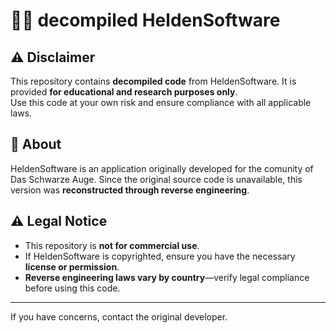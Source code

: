 # 🦸‍♂️ decompiled HeldenSoftware  

## ⚠️ Disclaimer  
This repository contains **decompiled code** from HeldenSoftware. It is provided **for educational and research purposes only**.  
Use this code at your own risk and ensure compliance with all applicable laws.

## 📌 About  
HeldenSoftware is an application originally developed for the comunity of Das Schwarze Auge. Since the original source code is unavailable, this version was **reconstructed through reverse engineering**.

## ⚠️ Legal Notice  
- This repository is **not for commercial use**.  
- If HeldenSoftware is copyrighted, ensure you have the necessary **license or permission**.  
- **Reverse engineering laws vary by country**—verify legal compliance before using this code.  

---
If you have concerns, contact the original developer.
